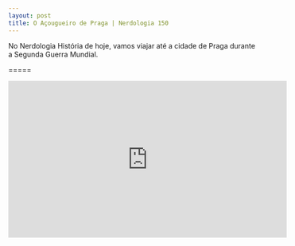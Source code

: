 ```yaml
---
layout: post
title: O Açougueiro de Praga | Nerdologia 150
---
```


No Nerdologia História de hoje, vamos viajar até a cidade de Praga durante a Segunda Guerra Mundial.

=====

<iframe width="560" height="315" src="https://www.youtube.com/embed/n3KKqWc5aVM" frameborder="0" allowfullscreen></iframe>
